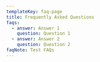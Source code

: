 ```yaml
---
templateKey: faq-page
title: Frequently Asked Questions
faqs:
  - answer: Answer 1
    question: Question 1
  - answer: Answer 2
    question: Question 2
faqNote: Test FAQs
---
```

